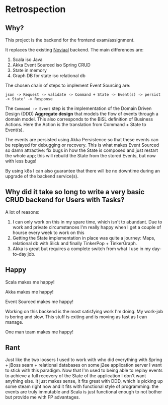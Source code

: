 # Retrospection

## Why?

This project is the backend for the frontend exam/assignment.

It replaces the existing [Noviaal](https://github.com/jvorhauer/noviaal) backend. The main differences are:

1. Scala iso Java
2. Akka Event Sourced iso Spring CRUD
3. State in memory
4. Graph DB for state iso relational db

The chosen chain of steps to implement Event Sourcing are:

```
json -> Request -> validate -> Command + State -> Event(s) -> persist -> State' -> Response
```

The `Command -> Event` step is the implementation of the Domain Driven Design (DDD) **Aggregate design** that models the flow of events through a domain model.
This also corresponds to the BiSL definition of Business Actions. Here the Action is the translation from Command + State to Event(s).

The events are persisted using Akka Persistence so that these events can be replayed for debugging or recovery. This is what makes Event Sourced so damn attractive:
fix bugs in how the State is composed and just restart the whole app; this will rebuild the State from the stored Events, but now with less bugs!

By using k8s I can also guarantee that there will be no downtime during an upgrade of the backend service(s).

## Why did it take so long to write a very basic CRUD backend for Users with Tasks?

A lot of reasons:

1. I can only work on this in my spare time, which isn't to abundant. Due to work and private circumstances I'm really happy when I get a couple of hourse every week to work on this
2. Getting the State implementation in place was quite a journey: Maps, relational db with Slick and finally TinkerPop + TinkerGraph.
3. Akka is great but requires a complete switch from what I use in my day-to-day job.

## Happy

Scala makes me happy!

Akka makes me happy!

Event Sourced makes me happy!

Working on this backend is the most satisfying work I'm doing. My work-job is boring and slow. This stuff is exiting and is moving as fast as I can manage.

One man team makes me happy!

## Rant

Just like the two loosers I used to work with who did everything with Spring + jBoss seam + relational databases on some j2ee application server I want to stick with 
this paradigm. Now that I'm used to being able to replay events to achieve a full recovery of the State of the application I don't want anything else. It just makes 
sense, it fits great with DDD, which is picking up some steam right now and it fits with functional style of programming: the events are truly immutable and Scala
is just functional enough to not bother but provide me with FP advantages.
